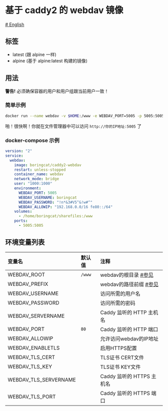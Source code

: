 # 基于 caddy2 的 webdav 镜像

[\# English](README_en_US.md)

## 标签
- latest (跟 alpine 一样)
- alpine (基于 alpine:latest 构建的镜像)

## 用法
**警告!** 必须确保容器的用户和用户组跟当前用户一致！  
### 简单示例
```sh
docker run --name webdav -v $HOME:/www -e WEBDAV_PORT=5005 -p 5005:5005 --user `id -u`:`id -g` -d boringcat/caddy2-webdav
```
啪！很快啊！你就在文件管理器中可以访问 `http://你的IP地址:5005` 了

### docker-compose 示例
```yml
version: "2"
service:
  webdav:
    image: boringcat/caddy2-webdav
    restart: unless-stopped
    container_name: webdav
    network_mode: bridge
    user: "1000:1000"
    environment:
      WEBDAV_PORT: 5005
      WEBDAV_USERNAME: boringcat
      WEBDAV_PASSWORD: "!n*&3#V5^&!w#^"
      WEBDAV_ALLOWIP: "192.168.0.0/16 fe80::/64"
    volumes:
      - /home/boringcat/sharefiles:/www
    ports:
      - 5005:5005
```

## 环境变量列表
|变量名|默认值|注释|
|:--|:--|:--|
|WEBDAV_ROOT| `/www` | webdav的根目录 [#参见][1] |
|WEBDAV_PREFIX| | webdav的路径前缀 [#参见][1] |
|WEBDAV_USERNAME| | 访问所需的用户名 |
|WEBDAV_PASSWORD| | 访问所需的密码 |
|WEBDAV_SERVERNAME| | Caddy 监听的 HTTP 主机名 |
|WEBDAV_PORT| `80` | Caddy 监听的 HTTP 端口 |
|WEBDAV_ALLOWIP| | 允许访问webdav的IP地址 |
|WEBDAV_ENABLETLS| | 启用HTTPS配置 |
|WEBDAV_TLS_CERT| | TLS证书 CERT文件 |
|WEBDAV_TLS_KEY| | TLS证书 KEY文件 |
|WEBDAV_TLS_SERVERNAME| | Caddy 监听的 HTTPS 主机名 |
|WEBDAV_TLS_PORT| | Caddy 监听的 HTTPS 端口 |


[1]: https://github.com/mholt/caddy-webdav